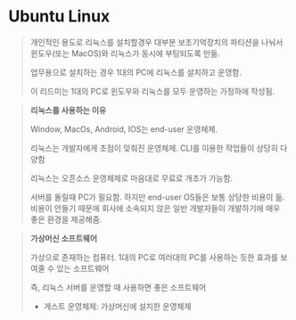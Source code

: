 # Ubuntu Linux

> 개인적인 용도로 리눅스를 설치할경우 대부분 보조기억장치의 파티션을 나눠서 윈도우(또는 MacOS)와 리눅스가 동시에 부팅되도록 만듦.
>
> 업무용으로 설치하는 경우 1대의 PC에 리눅스를 설치하고 운영함.
>
> 이 리드미는 1대의 PC로 윈도우와 리눅스를 모두 운영하는 가정하에 작성됨.



> **리눅스를 사용하는 이유**
>
> Window, MacOs, Android, IOS는 end-user 운영체제.
>
> 리눅스는 개발자에게 초점이 맞춰진 운영체제. CLI를 이용한 작업들이 상당히 다양함
>
> 리눅스는 오픈소스 운영체제로 마음대로 무료로 개조가 가능함.
>
> 서버를 돌릴때 PC가 필요함. 하지만 end-user OS들은 보통 상당한 비용이 듦. 비용이 안들기 때문에 회사에 소속되지 않은 일반 개발자들이 개발하기에 매우 좋은 환경을 제공해줌.



> **가상머신 소프트웨어**
>
> 가상으로 존재하는 컴퓨터. 1대의 PC로 여러대의 PC를 사용하는 듯한 효과를 보여줄 수 있는 소프트웨어
>
> 즉, 리눅스 서버를 운영할 때 사용하면 좋은 소프트웨어
>
> - 게스트 운영체제: 가상머신에 설치한 운영체제

